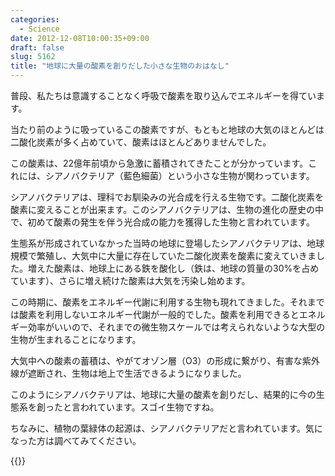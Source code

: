 ```yaml
---
categories:
  - Science
date: 2012-12-08T10:00:35+09:00
draft: false
slug: 5162
title: "地球に大量の酸素を創りだした小さな生物のおはなし"
---
```


普段、私たちは意識することなく呼吸で酸素を取り込んでエネルギーを得ています。

当たり前のように吸っているこの酸素ですが、もともと地球の大気のほとんどは二酸化炭素が多く占めていて、酸素はほとんどありませんでした。

この酸素は、22億年前頃から急激に蓄積されてきたことが分かっています。これには、シアノバクテリア（藍色細菌）という小さな生物が関わっています。

シアノバクテリアは、理科でお馴染みの光合成を行える生物です。二酸化炭素を酸素に変えることが出来ます。このシアノバクテリアは、生物の進化の歴史の中で、初めて酸素の発生を伴う光合成の能力を獲得した生物と言われています。

生態系が形成されていなかった当時の地球に登場したシアノバクテリアは、地球規模で繁殖し、大気中に大量に存在していた二酸化炭素を酸素に変えていきました。増えた酸素は、地球上にある鉄を酸化し（鉄は、地球の質量の30%を占めています）、さらに増え続けた酸素は大気を汚染し始めます。

この時期に、酸素をエネルギー代謝に利用する生物も現れてきました。それまでは酸素を利用しないエネルギー代謝が一般的でした。酸素を利用できるとエネルギー効率がいいので、それまでの微生物スケールでは考えられないような大型の生物が生まれることになります。

大気中への酸素の蓄積は、やがてオゾン層（O3）の形成に繋がり、有害な紫外線が遮断され、生物は地上で生活できるようになりました。

このようにシアノバクテリアは、地球に大量の酸素を創りだし、結果的に今の生態系を創ったと言われています。スゴイ生物ですね。

ちなみに、植物の葉緑体の起源は、シアノバクテリアだと言われています。気になった方は調べてみてください。

{{<app id="450450192" title="地球マテリアルブック 1.0（無料）" src="http://a717.phobos.apple.com/us/r1000/069/Purple/d8/63/8f/mzm.fjlogppq.100x100-75.png">}}
